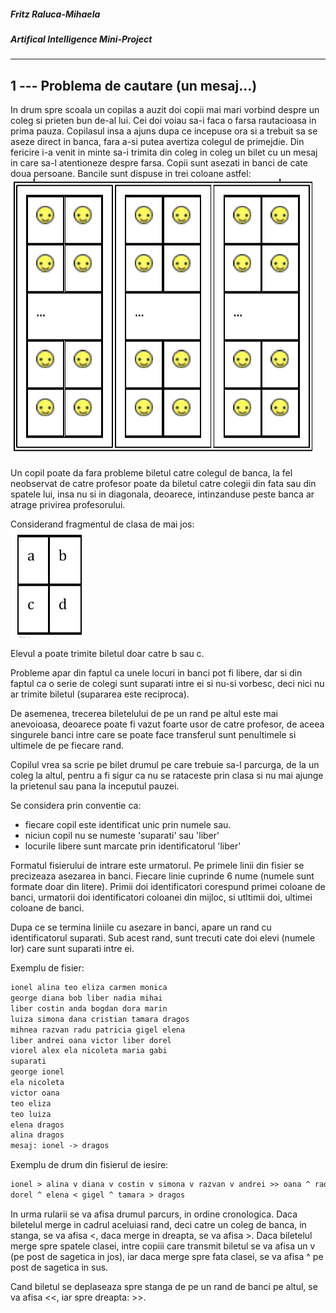 ##### Fritz Raluca-Mihaela
##### Artifical Intelligence Mini-Project

---

## 1 --- Problema de cautare (un mesaj…) 

In drum spre scoala un copilas a auzit doi copii mai mari vorbind despre un coleg si prieten bun de-al lui. Cei doi voiau sa-i faca o farsa rautacioasa in prima pauza. Copilasul insa a ajuns dupa ce incepuse ora si a trebuit sa se aseze direct in banca, fara a-si putea avertiza colegul de primejdie. Din fericire i-a venit in minte sa-i trimita din coleg in coleg un bilet cu un mesaj in care sa-l atentioneze despre farsa.
Copii sunt asezati in banci de cate doua persoane. Bancile sunt dispuse in trei coloane astfel:  
![](/Images/img1.jpg)  

Un copil poate da fara probleme biletul catre colegul de banca, la fel neobservat de catre profesor poate da biletul catre colegii din fata sau din spatele lui, insa nu si in diagonala, deoarece, intinzanduse peste banca ar atrage privirea profesorului.    

Considerand fragmentul de clasa de mai jos:  
![](Images/img2.jpg)

Elevul a poate trimite biletul doar catre b sau c.  

Probleme apar din faptul ca unele locuri in banci pot fi libere, dar si din faptul ca o serie de colegi sunt suparati intre ei si nu-si vorbesc, deci nici nu ar trimite biletul (supararea este reciproca).  

De asemenea, trecerea biletelului de pe un rand pe altul este mai anevoioasa, deoarece poate fi vazut foarte usor de catre profesor, de aceea singurele banci intre care se poate face transferul sunt penultimele si ultimele de pe fiecare rand.  

Copilul vrea sa scrie pe bilet drumul pe care trebuie sa-l parcurga, de la un coleg la altul, pentru a fi sigur ca nu se rataceste prin clasa si nu mai ajunge la prietenul sau pana la inceputul pauzei.   

Se considera prin conventie ca:   
- fiecare copil este identificat unic prin numele sau.  
- niciun copil nu se numeste 'suparati' sau 'liber'   
- locurile libere sunt marcate prin identificatorul 'liber'   

Formatul fisierului de intrare este urmatorul. Pe primele linii din fisier se precizeaza asezarea in banci. Fiecare linie cuprinde 6 nume (numele sunt formate doar din litere). Primii doi identificatori corespund primei coloane de banci, urmatorii doi identificatori coloanei din mijloc, si utltimii doi, ultimei coloane de banci.  

Dupa ce se termina liniile cu asezare in banci, apare un rand cu identificatorul suparati. Sub acest rand, sunt trecuti cate doi elevi (numele lor) care sunt suparati intre ei.    

Exemplu de fisier:   
```markdown
ionel alina teo eliza carmen monica
george diana bob liber nadia mihai
liber costin anda bogdan dora marin
luiza simona dana cristian tamara dragos
mihnea razvan radu patricia gigel elena
liber andrei oana victor liber dorel
viorel alex ela nicoleta maria gabi
suparati
george ionel
ela nicoleta
victor oana
teo eliza
teo luiza
elena dragos
alina dragos
mesaj: ionel -> dragos 
```
Exemplu de drum din fisierul de iesire:  

```markdown
ionel > alina v diana v costin v simona v razvan v andrei >> oana ^ radu > patricia v victor v nicoleta >> maria > gabi ^ 
dorel ^ elena < gigel ^ tamara > dragos
```

In urma rularii se va afisa drumul parcurs, in ordine cronologica.
Daca biletelul merge in cadrul aceluiasi rand, deci catre un coleg de banca,
in stanga, se va afisa <, daca merge in dreapta, se va afisa >.
Daca biletelul merge spre spatele clasei, intre copiii care transmit biletul se va
afisa un v (pe post de sagetica in jos), iar daca merge spre fata clasei, se va afisa ^ pe post de sagetica in sus.   

Cand biletul se deplaseaza spre stanga de pe un rand de banci pe altul, se va afisa <<, iar spre dreapta: >>. 